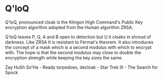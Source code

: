 # Q'loQ

Q'loQ, pronounced cloak is the Klingon High Command's Public Key encryption algorithm adopted from the Human algorithm ZRSA.

Q'loQ leaves P, Q, A and B open to detection but U it cloaks in shroud of darkness.  Like ZRSA It is resistant to Fermat's theorem.  It also introduces the concept of a mask which is a second modulus with which to encrypt with.  The hope is that the second modulus may close to double the encryption strength while keeping the key sizes the same.

Zay HuSh So'Ha - Ready torpedoes, decloak - Star Trek III - The Search for Spock
